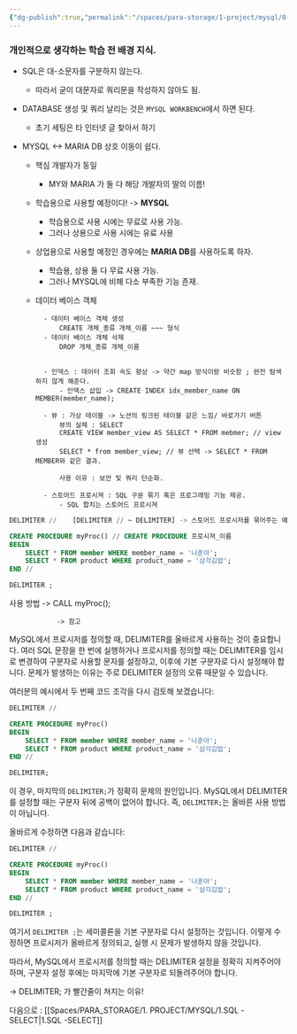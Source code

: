 ```yaml
---
{"dg-publish":true,"permalink":"/spaces/para-storage/1-project/mysql/0-1-sql-start-with-background/"}
---
```


### 개인적으로 생각하는 학습 전 배경 지식.
- SQL은 대-소문자를 구분하지 않는다. 
	- 따라서 굳이 대문자로 쿼리문을 작성하지 않아도 됨.

- DATABASE 생성 및 쿼리 날리는 것은 `MYSQL WORKBENCH`에서 하면 된다.
	- 초기 세팅은 타 인터넷 글 찾아서 하기

- MYSQL <-> MARIA DB 상호 이동이 쉽다.
	- 핵심 개발자가 동일
		- MY와 MARIA 가 둘 다 해당 개발자의 딸의 이름!
	- 학습용으로 사용할 예정이다! -> **MYSQL**
		- 학습용으로 사용 시에는 무료로 사용 가능.
		- 그러나 상용으로 사용 시에는 유료 사용
	- 상업용으로 사용할 예정인 경우에는 **MARIA DB**를 사용하도록 하자.
		-  학습용, 상용 둘 다 무료 사용 가능.
		- 그러나 MYSQL에 비해 다소 부족한 기능 존재.



	- 데이터 베이스 객체
			
			- 데이터 베이스 객체 생성
				CREATE 개체_종류 개체_이름 ~~~ 형식
			- 데이터 베이스 개체 삭제
				DROP 개체_종류 개체_이름


			- 인덱스 : 데이터 조회 속도 향상 -> 약간 map 방식이랑 비슷함 ; 완전 탐색 하지 않게 해준다.
				- 인덱스 삽입 -> CREATE INDEX idx_member_name ON MEMBER(member_name);
				
			- 뷰 : 가상 테이블 -> 노션의 링크된 테이블 같은 느낌/ 바로가기 버튼
				뷰의 실체 : SELECT
				CREATE VIEW member_view AS SELECT * FROM mebmer; // view 생성
				SELECT * from member_view; // 뷰 선택 -> SELECT * FROM MEMBER와 같은 결과.
				
				사용 이유 : 보안 및 쿼리 단순화.

			- 스토어드 프로시져 : SQL 구문 묶기 혹은 프로그래밍 기능 제공.
				- SQL 합치는 스토어드 프로시져
```sql
DELIMITER //    [DELIMITER // ~ DELIMITER] -> 스토어드 프로시저를 묶어주는 예약어

CREATE PROCEDURE myProc() // CREATE PROCEDURE 프로시져_이름
BEGIN
    SELECT * FROM member WHERE member_name = '나훈아';
    SELECT * FROM product WHERE product_name = '삼각김밥';
END //

DELIMITER ;
```

사용 방법 -> CALL myProc();
					



				-> 참고
MySQL에서 프로시저를 정의할 때, DELIMITER를 올바르게 사용하는 것이 중요합니다. 여러 SQL 문장을 한 번에 실행하거나 프로시저를 정의할 때는 DELIMITER를 임시로 변경하여 구분자로 사용할 문자를 설정하고, 이후에 기본 구분자로 다시 설정해야 합니다. 문제가 발생하는 이유는 주로 DELIMITER 설정의 오류 때문일 수 있습니다.

여러분의 예시에서 두 번째 코드 조각을 다시 검토해 보겠습니다:

```sql
DELIMITER //

CREATE PROCEDURE myProc()
BEGIN
    SELECT * FROM member WHERE member_name = '나훈아';
    SELECT * FROM product WHERE product_name = '삼각김밥';
END //

DELIMITER;
```

이 경우, 마지막의 `DELIMITER;`가 정확히 문제의 원인입니다. MySQL에서 DELIMITER를 설정할 때는 구분자 뒤에 공백이 없어야 합니다. 즉, `DELIMITER;`는 올바른 사용 방법이 아닙니다.

올바르게 수정하면 다음과 같습니다:

```sql
DELIMITER //

CREATE PROCEDURE myProc()
BEGIN
    SELECT * FROM member WHERE member_name = '나훈아';
    SELECT * FROM product WHERE product_name = '삼각김밥';
END //

DELIMITER ;
```

여기서 `DELIMITER ;`는 세미콜론을 기본 구분자로 다시 설정하는 것입니다. 이렇게 수정하면 프로시저가 올바르게 정의되고, 실행 시 문제가 발생하지 않을 것입니다.

따라서, MySQL에서 프로시저를 정의할 때는 DELIMITER 설정을 정확히 지켜주어야 하며, 구분자 설정 후에는 마지막에 기본 구분자로 되돌려주어야 합니다.

-> DELIMITER; 가 빨간줄이 쳐지는 이유!



다음으로 : [[Spaces/PARA_STORAGE/1. PROJECT/MYSQL/1.SQL -SELECT\|1.SQL -SELECT]]
